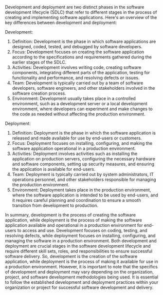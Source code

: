 Development and deployment are two distinct phases in the software development lifecycle (SDLC) that refer to different stages in the process of creating and implementing software applications. Here's an overview of the key differences between development and deployment:

Development:

1.  Definition: Development is the phase in which software applications are designed, coded, tested, and debugged by software developers.
2.  Focus: Development focuses on creating the software application according to the specifications and requirements gathered during the earlier stages of the SDLC.
3.  Activities: Development involves writing code, creating software components, integrating different parts of the application, testing for functionality and performance, and resolving defects or issues.
4.  Team: Development is typically carried out by a team of software developers, software engineers, and other stakeholders involved in the software creation process.
5.  Environment: Development usually takes place in a controlled environment, such as a development server or a local development environment, where developers can experiment and make changes to the code as needed without affecting the production environment.

Deployment:

1.  Definition: Deployment is the phase in which the software application is released and made available for use by end-users or customers.
2.  Focus: Deployment focuses on installing, configuring, and making the software application operational in a production environment.
3.  Activities: Deployment involves activities such as installing the application on production servers, configuring the necessary hardware and software components, setting up security measures, and ensuring the application is available for end-users.
4.  Team: Deployment is typically carried out by system administrators, IT operations personnel, and other stakeholders responsible for managing the production environment.
5.  Environment: Deployment takes place in the production environment, where the software application is intended to be used by end-users, and it requires careful planning and coordination to ensure a smooth transition from development to production.

In summary, development is the process of creating the software application, while deployment is the process of making the software application available and operational in a production environment for end-users to access and use. Development focuses on coding, testing, and resolving defects, while deployment focuses on installing, configuring, and managing the software in a production environment. Both development and deployment are crucial stages in the software development lifecycle and require different skill sets, roles, and responsibilities to ensure successful software delivery. So, development is the creation of the software application, while deployment is the process of making it available for use in a production environment. However, it is important to note that the specifics of development and deployment may vary depending on the organization, project, and software development methodologies being used. It is essential to follow the established development and deployment practices within your organization or project for successful software development and delivery.